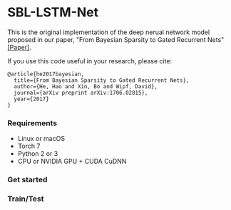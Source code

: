 # SBL-LSTM-Net

This is the original implementation of the deep nerual network model proposed in our paper, "From Bayesian Sparsity to Gated Recurrent Nets"[[Paper]](https://arxiv.org/abs/1706.02815).

If you use this code useful in your research, please cite:

    @article{he2017bayesian,
      title={From Bayesian Sparsity to Gated Recurrent Nets},
      author={He, Hao and Xin, Bo and Wipf, David},
      journal={arXiv preprint arXiv:1706.02815},
      year={2017}
    }
    
### Requirements
- Linux or macOS
- Torch 7 
- Python 2 or 3
- CPU or NVIDIA GPU + CUDA CuDNN

### Get started

### Train/Test


